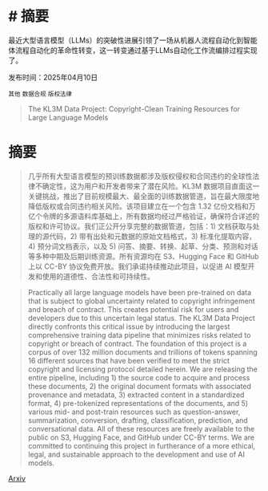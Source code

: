 # # 摘要  
最近大型语言模型（LLMs）的突破性进展引领了一场从机器人流程自动化到智能体流程自动化的革命性转变，这一转变通过基于LLMs自动化工作流编排过程实现了。

发布时间：2025年04月10日

`其他` `数据合规` `版权法律`

> The KL3M Data Project: Copyright-Clean Training Resources for Large Language Models

# 摘要

> 几乎所有大型语言模型的预训练数据都涉及版权侵权和合同违约的全球性法律不确定性，这为用户和开发者带来了潜在风险。KL3M 数据项目直面这一关键挑战，推出了目前规模最大、最全面的训练数据管道，旨在最大限度地降低版权或合同违约相关风险。该项目建立在一个包含 1.32 亿份文档和万亿个令牌的多源语料库基础上，所有数据均经过严格验证，确保符合详述的版权和许可协议。我们正公开分享完整的数据管道，包括：1) 文档获取与处理的源代码，2) 带有出处和元数据的原始文档格式，3) 标准化提取内容，4) 预分词文档表示，以及 5) 问答、摘要、转换、起草、分类、预测和对话等多种中期及后期训练资源。所有资源均在 S3、Hugging Face 和 GitHub 上以 CC-BY 协议免费开放。我们承诺持续推动此项目，以促进 AI 模型开发和使用的道德性、合法性和可持续性。


> Practically all large language models have been pre-trained on data that is subject to global uncertainty related to copyright infringement and breach of contract. This creates potential risk for users and developers due to this uncertain legal status. The KL3M Data Project directly confronts this critical issue by introducing the largest comprehensive training data pipeline that minimizes risks related to copyright or breach of contract. The foundation of this project is a corpus of over 132 million documents and trillions of tokens spanning 16 different sources that have been verified to meet the strict copyright and licensing protocol detailed herein. We are releasing the entire pipeline, including 1) the source code to acquire and process these documents, 2) the original document formats with associated provenance and metadata, 3) extracted content in a standardized format, 4) pre-tokenized representations of the documents, and 5) various mid- and post-train resources such as question-answer, summarization, conversion, drafting, classification, prediction, and conversational data. All of these resources are freely available to the public on S3, Hugging Face, and GitHub under CC-BY terms. We are committed to continuing this project in furtherance of a more ethical, legal, and sustainable approach to the development and use of AI models.

[Arxiv](https://arxiv.org/abs/2504.07854)